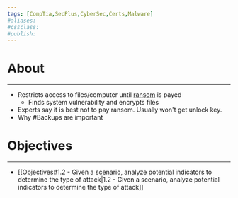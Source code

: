 ```yaml
---
tags: [CompTia,SecPlus,CyberSec,Certs,Malware]
#aliases:
#cssclass:
#publish:
---
```


# About
---
- Restricts access to files/computer until <u>ransom</u> is payed
	- Finds system vulnerability and encrypts files
- Experts say it is best not to pay ransom. Usually won't get unlock key.
- Why #Backups are important

# Objectives
---
- [[Objectives#1.2 - Given a scenario, analyze potential indicators to determine the type of attack|1.2 - Given a scenario, analyze potential indicators to determine the type of attack]]